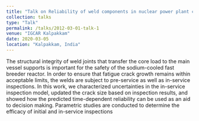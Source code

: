 ```yaml
---
title: "Talk on Reliability of weld components in nuclear power plant core support structure"
collection: talks
type: "Talk"
permalink: /talks/2012-03-01-talk-1
venue: "IGCAR Kalpakkam"
date: 2020-03-05
location: "Kalpakkam, India"
---
```


The structural integrity of weld joints that transfer the core load to the main vessel supports is important for the safety of the sodium-cooled fast breeder reactor. In order to ensure that fatigue crack growth remains within acceptable limits, the welds are subject to pre-service as well as in-service inspections.  In this work, we characterized uncertainties in the in-service inspection model, updated the crack size based on inspection results,  and showed how the predicted time-dependent reliability can be used as an aid to decision making.  Parametric  studies  are  conducted  to  determine  the  efficacy  of  initial and in-service inspections

